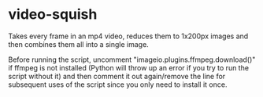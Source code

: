 # video-squish
Takes every frame in an mp4 video, reduces them to 1x200px images and then combines them all into a single image.

Before running the script, uncomment "imageio.plugins.ffmpeg.download()" if ffmpeg is not installed (Python will throw up an error if you try to run the script without it) and then comment it out again/remove the line for subsequent uses of the script since you only need to install it once.
